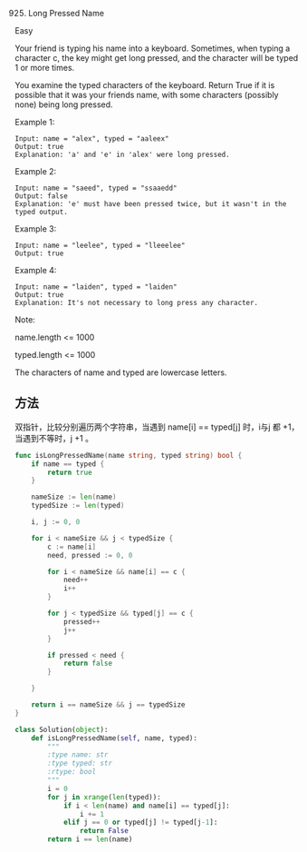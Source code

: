 925. Long Pressed Name


Easy


Your friend is typing his name into a keyboard.  Sometimes, when typing a character c, the key might get long pressed, and the character will be typed 1 or more times.

You examine the typed characters of the keyboard.  Return True if it is possible that it was your friends name, with some characters (possibly none) being long pressed.

 

Example 1:
```
Input: name = "alex", typed = "aaleex"
Output: true
Explanation: 'a' and 'e' in 'alex' were long pressed.
```

Example 2:
```
Input: name = "saeed", typed = "ssaaedd"
Output: false
Explanation: 'e' must have been pressed twice, but it wasn't in the typed output.
```

Example 3:
```
Input: name = "leelee", typed = "lleeelee"
Output: true
```

Example 4:
```
Input: name = "laiden", typed = "laiden"
Output: true
Explanation: It's not necessary to long press any character.
```

Note:

name.length <= 1000

typed.length <= 1000

The characters of name and typed are lowercase letters.



## 方法

双指针，比较分别遍历两个字符串，当遇到 name[i] == typed[j] 时，i与j 都 +1，当遇到不等时，j +1 。


```go
func isLongPressedName(name string, typed string) bool {
    if name == typed {
		return true
	}

	nameSize := len(name)
	typedSize := len(typed)

	i, j := 0, 0

	for i < nameSize && j < typedSize {
		c := name[i]
		need, pressed := 0, 0

		for i < nameSize && name[i] == c {
			need++
			i++
		}

		for j < typedSize && typed[j] == c {
			pressed++
			j++
		}

		if pressed < need {
			return false
		}

	}

	return i == nameSize && j == typedSize
}
```





```python
class Solution(object):
    def isLongPressedName(self, name, typed):
        """
        :type name: str
        :type typed: str
        :rtype: bool
        """
        i = 0
        for j in xrange(len(typed)):
            if i < len(name) and name[i] == typed[j]:
                i += 1
            elif j == 0 or typed[j] != typed[j-1]:
                return False
        return i == len(name)
```